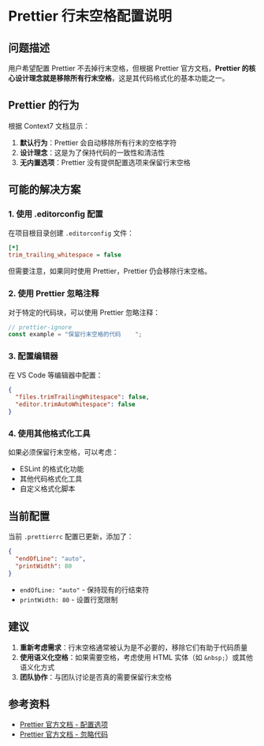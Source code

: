 # Prettier 行末空格配置说明

## 问题描述

用户希望配置 Prettier 不去掉行末空格，但根据 Prettier 官方文档，**Prettier 的核心设计理念就是移除所有行末空格**，这是其代码格式化的基本功能之一。

## Prettier 的行为

根据 Context7 文档显示：

1. **默认行为**：Prettier 会自动移除所有行末的空格字符
2. **设计理念**：这是为了保持代码的一致性和清洁性
3. **无内置选项**：Prettier 没有提供配置选项来保留行末空格

## 可能的解决方案

### 1. 使用 .editorconfig 配置

在项目根目录创建 `.editorconfig` 文件：

```ini
[*]
trim_trailing_whitespace = false
```

但需要注意，如果同时使用 Prettier，Prettier 仍会移除行末空格。

### 2. 使用 Prettier 忽略注释

对于特定的代码块，可以使用 Prettier 忽略注释：

```javascript
// prettier-ignore
const example = "保留行末空格的代码    ";
```

### 3. 配置编辑器

在 VS Code 等编辑器中配置：

```json
{
  "files.trimTrailingWhitespace": false,
  "editor.trimAutoWhitespace": false
}
```

### 4. 使用其他格式化工具

如果必须保留行末空格，可以考虑：
- ESLint 的格式化功能
- 其他代码格式化工具
- 自定义格式化脚本

## 当前配置

当前 `.prettierrc` 配置已更新，添加了：

```json
{
  "endOfLine": "auto",
  "printWidth": 80
}
```

- `endOfLine: "auto"` - 保持现有的行结束符
- `printWidth: 80` - 设置行宽限制

## 建议

1. **重新考虑需求**：行末空格通常被认为是不必要的，移除它们有助于代码质量
2. **使用语义化空格**：如果需要空格，考虑使用 HTML 实体（如 `&nbsp;`）或其他语义化方式
3. **团队协作**：与团队讨论是否真的需要保留行末空格

## 参考资料

- [Prettier 官方文档 - 配置选项](https://prettier.io/docs/en/options.html)
- [Prettier 官方文档 - 忽略代码](https://prettier.io/docs/en/ignore.html)